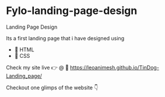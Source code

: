 # Fylo-landing-page-design
Landing Page Design

Its a first landing page that i have designed using 
- 🚀 HTML
- 🚀 CSS

Check my site live 👉 @ 🚀 https://leoanimesh.github.io/TinDog-Landing_page/

Checkout one glimps of the website 👇
